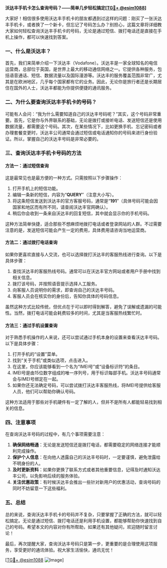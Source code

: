 **沃达丰手机卡怎么查询号码？——简单几步轻松搞定[[TG💪+ @esim1088](https://t.me/s/esim1088)]**

大家好！相信很多使用沃达丰手机卡的朋友都遇到过这样的问题：刚买了一张沃达丰手机卡，或者换了一个新卡，但忘记了号码怎么办？别担心，这篇文章将详细教大家如何轻松查询沃达丰手机卡的号码，无论是通过短信、拨打电话还是直接在手机上操作，都可以快速找到答案。

### 一、什么是沃达丰？

首先，我们来简单介绍一下沃达丰（Vodafone）。沃达丰是一家全球知名的电信运营商，总部位于英国，是世界上最大的移动通信网络之一。它提供各种服务，包括语音通话、短信、数据流量以及国际漫游等。沃达丰的服务覆盖范围非常广，尤其是在欧洲地区，几乎每个国家都有它的业务。因此，无论你是旅行者还是长期居住在国外的人士，沃达丰都能为你提供便捷的通讯服务。

### 二、为什么要查询沃达丰手机卡的号码？

可能有人会问：“我为什么需要知道自己的沃达丰号码呢？”其实，这个号码非常重要。首先，它是你与外界联系的基础，无论是拨打或接听电话、发送短信还是使用数据流量，都需要这个号码。其次，在某些情况下，比如更换手机、忘记密码或者办理套餐变更时，沃达丰公司通常会通过短信或电话通知你的号码来进行身份验证。所以，掌握自己的沃达丰号码是非常必要的。

### 三、查询沃达丰手机卡号码的方法

#### 方法一：通过短信查询

这是最常见也是最方便的一种方式。只需按照以下步骤操作：

1. 打开手机上的短信功能。
2. 编辑一条新的短信，内容为“**QUERY**”（注意大小写）。
3. 将这条短信发送到沃达丰的官方客服号码，通常是“**191**”（具体号码可能会因国家和地区而有所不同，请查阅沃达丰官网确认）。
4. 稍后你会收到一条来自沃达丰的回复短信，其中就会显示你的手机号码。

这种方法简单快捷，适合那些不想麻烦地拨打电话或者登录网站的人群。不过需要注意的是，发送短信可能会产生一定的费用，具体费用请咨询当地运营商。

#### 方法二：通过拨打电话查询

如果你更喜欢直接与人交流，也可以选择拨打沃达丰的客服热线进行查询。以下是具体步骤：

1. 查找沃达丰的客服热线号码。通常可以在沃达丰官方网站或者用户手册中找到相关信息。
2. 拨打该号码，并按照语音提示选择人工服务。
3. 向客服人员说明你的需求，即查询自己的沃达丰号码。
4. 客服人员会在核实你的身份后，告知你具体的号码信息。

虽然这种方式比较传统，但优点在于可以即时得到解答，避免了误解或遗漏的可能性。当然，拨打电话可能会耗费较多的时间，尤其是当客服热线繁忙时。

#### 方法三：通过手机设置查询

对于熟悉手机操作的人来说，还可以尝试通过手机本身的设置来查看沃达丰号码。以下是具体步骤：

1. 打开手机的“设置”菜单。
2. 找到“关于手机”或类似选项，点击进入。
3. 在这里，你应该能够看到一个名为“IMEI号”或“设备标识符”的条目。
4. IMEI号是由15位数字组成的唯一序列号，用于标识每部手机。沃达丰号码通常会与IMEI号绑定在一起。
5. 如果你还无法确定号码，可以尝试拨打沃达丰客服热线，将IMEI号提供给客服人员，他们可以帮助你确认号码。

这种方法适用于那些对手机硬件有一定了解的人，但并不是所有人都能轻易找到相关的信息。

### 四、注意事项

在查询沃达丰号码的过程中，有几个事项需要注意：

1. **确保网络畅通**：无论是发送短信还是拨打电话，都需要稳定的网络连接才能顺利完成操作。
2. **保护个人信息**：在向他人透露自己的沃达丰号码时，一定要谨慎，避免泄露给不明身份的人。
3. **及时更新资料**：如果你更换了联系方式或者其他重要信息，记得及时通知沃达丰公司，以免影响后续的服务体验。
4. **关注优惠政策**：有时候沃达丰会推出一些针对新用户的优惠活动，查询号码的同时不妨留意一下这些福利。

### 五、总结

总的来说，查询沃达丰手机卡的号码并不复杂，只要掌握了正确的方法，就可以轻松搞定。无论是通过短信、拨打电话还是利用手机设置，都能够帮助你快速找到自己的号码。希望本文的内容对你有所帮助，如果还有其他疑问，欢迎随时留言讨论！

最后，再次提醒大家，查询沃达丰号码只是第一步，更重要的是合理使用这项服务，享受更好的通讯体验。祝大家生活愉快，通讯无忧！

[[TG💪+ @esim1088](https://t.me/s/esim1088) ![Image](https://i.postimg.cc/4NQfJmqS/Snipaste-2025-05-13-00-14-12.png)]
